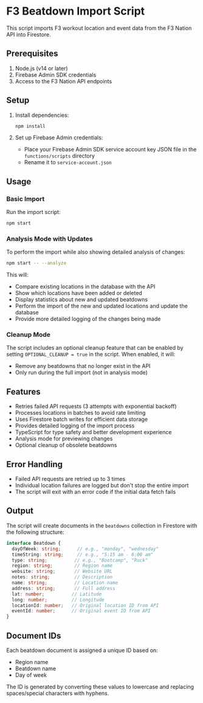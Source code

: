 # F3 Beatdown Import Script

This script imports F3 workout location and event data from the F3 Nation API into Firestore.

## Prerequisites

1. Node.js (v14 or later)
2. Firebase Admin SDK credentials
3. Access to the F3 Nation API endpoints

## Setup

1. Install dependencies:
   ```bash
   npm install
   ```

2. Set up Firebase Admin credentials:
   - Place your Firebase Admin SDK service account key JSON file in the `functions/scripts` directory
   - Rename it to `service-account.json`

## Usage

### Basic Import
Run the import script:
```bash
npm start
```

### Analysis Mode with Updates
To perform the import while also showing detailed analysis of changes:
```bash
npm start -- --analyze
```
This will:
- Compare existing locations in the database with the API
- Show which locations have been added or deleted
- Display statistics about new and updated beatdowns
- Perform the import of the new and updated locations and update the database
- Provide more detailed logging of the changes being made

### Cleanup Mode
The script includes an optional cleanup feature that can be enabled by setting `OPTIONAL_CLEANUP = true` in the script. When enabled, it will:
- Remove any beatdowns that no longer exist in the API
- Only run during the full import (not in analysis mode)

## Features

- Retries failed API requests (3 attempts with exponential backoff)
- Processes locations in batches to avoid rate limiting
- Uses Firestore batch writes for efficient data storage
- Provides detailed logging of the import process
- TypeScript for type safety and better development experience
- Analysis mode for previewing changes
- Optional cleanup of obsolete beatdowns

## Error Handling

- Failed API requests are retried up to 3 times
- Individual location failures are logged but don't stop the entire import
- The script will exit with an error code if the initial data fetch fails

## Output

The script will create documents in the `beatdowns` collection in Firestore with the following structure:

```typescript
interface Beatdown {
  dayOfWeek: string;      // e.g., "monday", "wednesday"
  timeString: string;     // e.g., "5:15 am - 6:00 am"
  type: string;          // e.g., "Bootcamp", "Ruck"
  region: string;        // Region name
  website: string;       // Website URL
  notes: string;         // Description
  name: string;          // Location name
  address: string;       // Full address
  lat: number;          // Latitude
  long: number;         // Longitude
  locationId: number;   // Original location ID from API
  eventId: number;      // Original event ID from API
}
```

## Document IDs

Each beatdown document is assigned a unique ID based on:
- Region name
- Beatdown name
- Day of week

The ID is generated by converting these values to lowercase and replacing spaces/special characters with hyphens. 